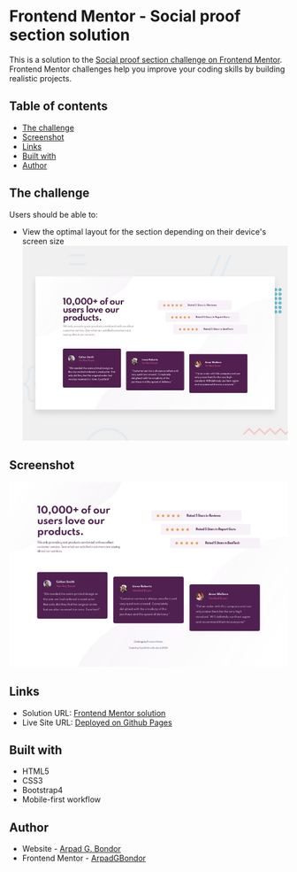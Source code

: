 # Frontend Mentor - Social proof section solution

This is a solution to the [Social proof section challenge on Frontend Mentor](https://www.frontendmentor.io/challenges/social-proof-section-6e0qTv_bA). Frontend Mentor challenges help you improve your coding skills by building realistic projects.

## Table of contents

-   [The challenge](#the-challenge)
-   [Screenshot](#screenshot)
-   [Links](#links)
-   [Built with](#built-with)
-   [Author](#author)

## The challenge

Users should be able to:

-   View the optimal layout for the section depending on their device's screen size
    ![Design preview for the Social proof section coding challenge](./design/desktop-preview.jpg)

## Screenshot

![Screenshot](./images/screenshot.jpg)

## Links

-   Solution URL: [Frontend Mentor solution](https://www.frontendmentor.io/solutions/mobile-first-html5-css3-bootstrap4-CCEoR_WsJ)
-   Live Site URL: [Deployed on Github Pages](https://arpadgbondor.github.io/Web_challenge_1-Frontend_Mentor-Social_proof_section/)

## Built with

-   HTML5
-   CSS3
-   Bootstrap4
-   Mobile-first workflow

## Author

-   Website - [Arpad G. Bondor](https://github.com/ArpadGBondor)
-   Frontend Mentor - [ArpadGBondor](https://www.frontendmentor.io/profile/ArpadGBondor)
